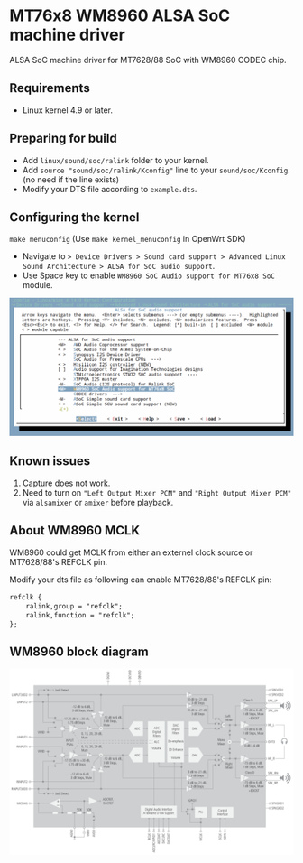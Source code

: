 MT76x8 WM8960 ALSA SoC machine driver
=====================================

ALSA SoC machine driver for MT7628/88 SoC with WM8960 CODEC chip.

## Requirements

* Linux kernel 4.9 or later.

## Preparing for build

* Add `linux/sound/soc/ralink` folder to your kernel.
* Add `source "sound/soc/ralink/Kconfig"` line to your `sound/soc/Kconfig`.(no need if the line exists)
* Modify your DTS file according to `example.dts`.

## Configuring the kernel

`make menuconfig` (Use `make kernel_menuconfig` in OpenWrt SDK)

* Navigate to `> Device Drivers > Sound card support > Advanced Linux Sound Architecture > ALSA for SoC audio support`.
* Use Space key to enable `WM8960 SoC Audio support for MT76x8 SoC` module.

<img src="docs/kernelconfig.png">

## Known issues

1. Capture does not work.
2. Need to turn on `"Left Output Mixer PCM"` and `"Right Output Mixer PCM"` via `alsamixer` or `amixer` before playback.

## About WM8960 MCLK

WM8960 could get MCLK from either an externel clock source or MT7628/88's REFCLK pin.

Modify your dts file as following can enable MT7628/88's REFCLK pin:

```
refclk {
    ralink,group = "refclk";
    ralink,function = "refclk";
};
```

## WM8960 block diagram

<img src="docs/wm8960blkdiag.png">

